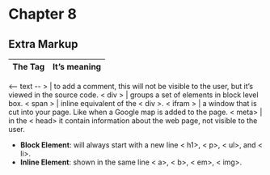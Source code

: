 # **Chapter 8** 

## Extra Markup 

**The Tag**   | **It’s meaning**
--------------| --------------- 

<-- text -- > | to add a comment, this will not be visible to the user, but it’s viewed in the source code. 
< div >       | groups a set of elements in block level box.
< span >      | inline equivalent of the < div >. 
< ifram >     | a window that is cut into your page. Like when a Google map is added to the page.
< meta>       | in the < head> it contain information about the web page, not visible to the user. 


- **Block Element**: will always start with a new line < h1>, < p>, < ul>, and < li>.
- **Inline Element**: shown in the same line < a>, < b>, < em>, < img>.
